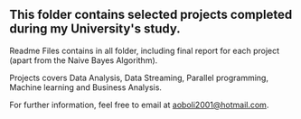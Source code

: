 ## This folder contains selected projects completed during my University's study. 

Readme Files contains in all folder, including final report for each project (apart from the Naive Bayes Algorithm). 

Projects covers Data Analysis, Data Streaming, Parallel programming, Machine learning and Business Analysis. 

For further information, feel free to email at aoboli2001@hotmail.com. 
